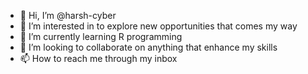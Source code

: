 - 👋 Hi, I’m @harsh-cyber
- 👀 I’m interested in to explore new opportunities that comes my way
- 🌱 I’m currently learning R programming
- 💞️ I’m looking to collaborate on anything that enhance my skills 
- 📫 How to reach me through my inbox

<!---
harsh-cyber/harsh-cyber is a ✨ special ✨ repository because its `README.md` (this file) appears on your GitHub profile.
You can click the Preview link to take a look at your changes.
--->
